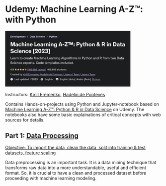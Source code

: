 # Udemy: Machine Learning A-Z™: with Python

<img src="/resources/title_logo.png" width="80%">

Instructors: [Kirill Eremenko](https://www.udemy.com/user/kirilleremenko/), [Hadelin de Ponteves](https://www.udemy.com/user/hadelin-de-ponteves/)

Contains Hands-on-projects using Python and Jupyter-notebook based on [Machine Learning A-Z™: Python & R in Data Science](https://www.udemy.com/course/machinelearning/)  on Udemy. The notebooks also have some basic explainations of critical concepts with web sources for details.

## Part 1: [Data Processing](https://www.udemy.com/course/machinelearning/learn/lecture/19055936#overview)
[Objective: To import the data, clean the data, split into training & test datasets, feature scaling](https://github.com/arnobmukherjee1988/Udemy-Machine-Learning-A-Z-Python/blob/main/Data_Preprocessing/data_preprocessing_tools.ipynb)

Data preprocessing is an important task. It is a data mining technique that transforms raw data into a more understandable, useful and efficient format. So, it is crucial to have a clean and processed dataset before proceeding with machine learning modeling.
